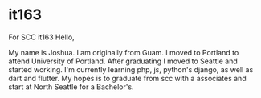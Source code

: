 # it163
For SCC it163
Hello, 

My name is Joshua. I am originally from Guam. I moved to Portland to attend University of Portland. 
After graduating I moved to Seattle and started working. I'm currently learning php, js, python's django, as well 
as dart and flutter. My hopes is to graduate from scc with a associates and start at North Seattle for a Bachelor's. 
